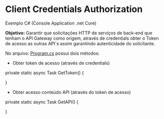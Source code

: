 # Client Credentials Authorization

Exemplo C# (Console Application .net Core)

**Objetivo:** Garantir que solicitações HTTP de serviços de back-end que tenham o API Gateway como origem, através de credentials obter o Token de acesso as outras API´s assim garantindo autenticidade do solicitante.

No arquivo: <a href="https://github.com/renatotvs/ClientCredentialsAuthorization/blob/master/ClientCredentialsAuthorization/Program.cs">Program.cs</a>  possui dois métodos:

+ Obter token de acesso (através de credentials)

private static async Task<string> GetToken()
{
  
}

+ Obter acesso conteúdo API (através do token de acesso)

private static async Task<string> GetAPI()
{
  
}
